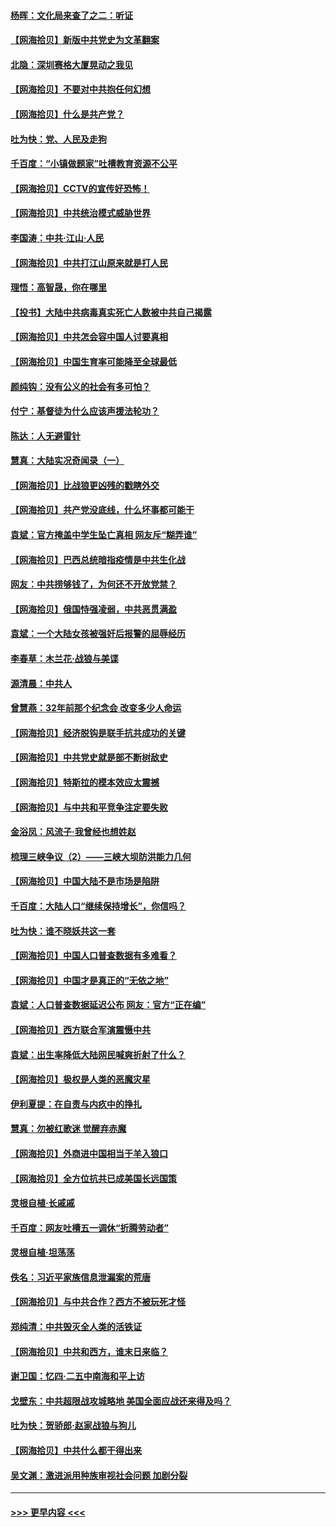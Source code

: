 #### [杨晖：文化局来查了之二：听证](../pages/nsc993/n12966528.md?t=05231151) 
#### [【网海拾贝】新版中共党史为文革翻案](../pages/nsc993/n12967526.md?t=05231151) 
#### [北隐：深圳赛格大厦晃动之我见](../pages/nsc993/n12967393.md?t=05231151) 
#### [【网海拾贝】不要对中共抱任何幻想](../pages/nsc993/n12965222.md?t=05231151) 
#### [【网海拾贝】什么是共产党？](../pages/nsc993/n12962781.md?t=05231151) 
#### [吐为快：党、人民及走狗](../pages/nsc993/n12962747.md?t=05231151) 
#### [千百度：“小镇做题家”吐槽教育资源不公平](../pages/nsc993/n12962705.md?t=05231151) 
#### [【网海拾贝】CCTV的宣传好恐怖！](../pages/nsc993/n12959984.md?t=05231151) 
#### [【网海拾贝】中共统治模式威胁世界](../pages/nsc993/n12957622.md?t=05231151) 
#### [李国涛：中共‧江山‧人民](../pages/nsc993/n12957502.md?t=05231151) 
#### [【网海拾贝】中共打江山原来就是打人民](../pages/nsc993/n12954345.md?t=05231151) 
#### [理悟：高智晟，你在哪里](../pages/nsc993/n12953115.md?t=05231151) 
#### [【投书】大陆中共病毒真实死亡人数被中共自己揭露](../pages/nsc993/n12953050.md?t=05231151) 
#### [【网海拾贝】中共怎会容中国人讨要真相](../pages/nsc993/n12952161.md?t=05231151) 
#### [【网海拾贝】中国生育率可能降至全球最低](../pages/nsc993/n12948793.md?t=05231151) 
#### [颜纯钩：没有公义的社会有多可怕？](../pages/nsc993/n12947626.md?t=05231151) 
#### [付宁：基督徒为什么应该声援法轮功？](../pages/nsc993/n12947233.md?t=05231151) 
#### [陈达：人无避雷针](../pages/nsc993/n12947098.md?t=05231151) 
#### [慧真：大陆实况奇闻录（一）](../pages/nsc993/n12945811.md?t=05231151) 
#### [【网海拾贝】比战狼更凶残的戳瞎外交](../pages/nsc993/n12945717.md?t=05231151) 
#### [【网海拾贝】共产党没底线，什么坏事都可能干](../pages/nsc993/n12942090.md?t=05231151) 
#### [袁斌：官方掩盖中学生坠亡真相 网友斥“糊弄谁”](../pages/nsc993/n12942029.md?t=05231151) 
#### [【网海拾贝】巴西总统暗指疫情是中共生化战](../pages/nsc993/n12938999.md?t=05231151) 
#### [网友：中共捞够钱了，为何还不开放党禁？](../pages/nsc993/n12938952.md?t=05231151) 
#### [【网海拾贝】俄国恃强凌弱，中共恶贯满盈](../pages/nsc993/n12936626.md?t=05231151) 
#### [袁斌：一个大陆女孩被强奸后报警的屈辱经历](../pages/nsc993/n12936547.md?t=05231151) 
#### [李春草：木兰花·战狼与美谍](../pages/nsc993/n12935995.md?t=05231151) 
#### [源清晨：中共人](../pages/nsc993/n12935589.md?t=05231151) 
#### [曾慧燕：32年前那个纪念会 改变多少人命运](../pages/nsc993/n12934233.md?t=05231151) 
#### [【网海拾贝】经济脱钩是联手抗共成功的关键](../pages/nsc993/n12934176.md?t=05231151) 
#### [【网海拾贝】中共党史就是部不断树敌史](../pages/nsc993/n12932844.md?t=05231151) 
#### [【网海拾贝】特斯拉的模本效应太震撼](../pages/nsc993/n12925626.md?t=05231151) 
#### [【网海拾贝】与中共和平竞争注定要失败](../pages/nsc993/n12923326.md?t=05231151) 
#### [金浴凤：风流子‧我曾经也想姓赵](../pages/nsc993/n12920911.md?t=05231151) 
#### [梳理三峡争议（2）——三峡大坝防洪能力几何](../pages/nsc993/n12920173.md?t=05231151) 
#### [【网海拾贝】中国大陆不是市场是陷阱](../pages/nsc993/n12920143.md?t=05231151) 
#### [千百度：大陆人口“继续保持增长”，你信吗？](../pages/nsc993/n12918946.md?t=05231151) 
#### [吐为快：谁不晓妖共这一套](../pages/nsc993/n12918941.md?t=05231151) 
#### [【网海拾贝】中国人口普查数据有多难看？](../pages/nsc993/n12917822.md?t=05231151) 
#### [【网海拾贝】中国才是真正的“无依之地”](../pages/nsc993/n12915845.md?t=05231151) 
#### [袁斌：人口普查数据延迟公布 网友：官方“正在编”](../pages/nsc993/n12915748.md?t=05231151) 
#### [【网海拾贝】西方联合军演震慑中共](../pages/nsc993/n12913466.md?t=05231151) 
#### [袁斌：出生率降低大陆网民喊爽折射了什么？](../pages/nsc993/n12913365.md?t=05231151) 
#### [【网海拾贝】极权是人类的恶魔灾星](../pages/nsc993/n12910697.md?t=05231151) 
#### [伊利夏提：在自责与内疚中的挣扎](../pages/nsc993/n12910493.md?t=05231151) 
#### [慧真：勿被红歌迷 觉醒弃赤魔](../pages/nsc993/n12910485.md?t=05231151) 
#### [【网海拾贝】外商进中国相当于羊入狼口](../pages/nsc993/n12908274.md?t=05231151) 
#### [【网海拾贝】全方位抗共已成美国长远国策](../pages/nsc993/n12906878.md?t=05231151) 
#### [灵根自植‧长戚戚](../pages/nsc993/n12905585.md?t=05231151) 
#### [千百度：网友吐槽五一调休“折腾劳动者”](../pages/nsc993/n12905934.md?t=05231151) 
#### [灵根自植‧坦荡荡](../pages/nsc993/n12905562.md?t=05231151) 
#### [佚名：习近平家族信息泄漏案的荒唐](../pages/nsc993/n12904705.md?t=05231151) 
#### [【网海拾贝】与中共合作？西方不被玩死才怪](../pages/nsc993/n12903873.md?t=05231151) 
#### [郑纯清：中共毁灭全人类的活铁证](../pages/nsc993/n12903785.md?t=05231151) 
#### [【网海拾贝】中共和西方，谁末日来临？](../pages/nsc993/n12903482.md?t=05231151) 
#### [谢卫国：忆四‧二五中南海和平上访](../pages/nsc993/n12902192.md?t=05231151) 
#### [戈壁东：中共超限战攻城略地 美国全面应战还来得及吗？](../pages/nsc993/n12902297.md?t=05231151) 
#### [吐为快：贺骄郎‧赵家战狼与狗儿](../pages/nsc993/n12902280.md?t=05231151) 
#### [【网海拾贝】中共什么都干得出来](../pages/nsc993/n12897500.md?t=05231151) 
#### [吴文渊：激进派用种族审视社会问题 加剧分裂](../pages/nsc993/n12893881.md?t=05231151) 

----
#### [ >>> 更早内容 <<< ](../indexes/nsc993-earlier.md)
